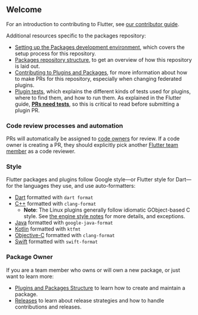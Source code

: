 ## Welcome

For an introduction to contributing to Flutter, see [our contributor
guide](https://github.com/flutter/flutter/blob/master/CONTRIBUTING.md).

Additional resources specific to the packages repository:
- [Setting up the Packages development
  environment](https://github.com/flutter/flutter/blob/master/docs/ecosystem/contributing/Setting-up-the-Packages-development-environment.md),
  which covers the setup process for this repository.
- [Packages repository structure](https://github.com/flutter/flutter/blob/master/docs/ecosystem/Plugins-and-Packages-repository-structure.md),
  to get an overview of how this repository is laid out.
- [Contributing to Plugins and Packages](https://github.com/flutter/flutter/blob/master/docs/ecosystem/contributing/README.md),
  for more information about how to make PRs for this repository, especially when
  changing federated plugins.
- [Plugin tests](https://github.com/flutter/flutter/blob/master/docs/ecosystem/testing/Plugin-Tests.md),
  which explains the different kinds of tests used for plugins, where to find them, and how to run them.
  As explained in the Flutter guide,
  [**PRs need tests**](https://github.com/flutter/flutter/blob/master/docs/contributing/Tree-hygiene.md#tests), so
  this is critical to read before submitting a plugin PR.

### Code review processes and automation

PRs will automatically be assigned to
[code owners](https://github.com/flutter/packages/blob/main/CODEOWNERS)
for review.
If a code owner is creating a PR, they should explicitly pick another
[Flutter team member](https://github.com/flutter/flutter/blob/master/docs/contributing/Contributor-access.md)
as a code reviewer.

### Style

Flutter packages and plugins follow Google style—or Flutter style for Dart—for the languages they
use, and use auto-formatters:
- [Dart](https://github.com/flutter/flutter/blob/master/docs/contributing/Style-guide-for-Flutter-repo.md) formatted
  with `dart format`
- [C++](https://google.github.io/styleguide/cppguide.html) formatted with `clang-format`
  - **Note**: The Linux plugins generally follow idiomatic GObject-based C
    style. See [the engine style
    notes](https://github.com/flutter/engine/blob/main/CONTRIBUTING.md#style)
    for more details, and exceptions.
- [Java](https://google.github.io/styleguide/javaguide.html) formatted with
  `google-java-format`
- [Kotlin](https://developer.android.com/kotlin/style-guide) formatted with
  `ktfmt`
- [Objective-C](https://google.github.io/styleguide/objcguide.html) formatted with
  `clang-format`
- [Swift](https://google.github.io/swift/) formatted with `swift-format`

### Package Owner

If you are a team member who owns or will own a new package, or just want to learn more:

- [Plugins and Packages Structure](https://github.com/flutter/flutter/blob/master/docs/ecosystem/Plugins-and-Packages-repository-structure.md)
  to learn how to create and maintain a package.
- [Releases](https://github.com/flutter/flutter/blob/master/docs/ecosystem/release/README.md)
  to learn about release strategies and how to handle contributions and releases.
